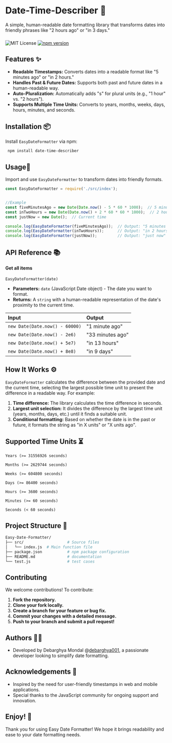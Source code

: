 
# Date-Time-Describer 🌟

A simple, human-readable date formatting library that transforms dates into friendly phrases like "2 hours ago" or "in 3 days."

###
![MIT License](https://img.shields.io/badge/License-MIT-green.svg)
[![npm version](https://badge.fury.io/js/easy-date-formatter.svg)](https://www.npmjs.com/package/date-time-describer)


## Features ✨

- **Readable Timestamps:** Converts dates into a readable format like "5 minutes ago" or "in 2 hours."
- **Handles Past & Future Dates:** Supports both past and future dates in a human-readable way.
- **Auto-Pluralization:** Automatically adds "s" for plural units (e.g., "1 hour" vs. "2 hours").
- **Supports Multiple Time Units:** Converts to years, months, weeks, days, hours, minutes, and seconds.


## Installation 📦

Install ```EasyDateFormatter``` via npm:

```bash
 npm install date-time-describer

```

    
## Usage📖
Import and use ```EasyDateFormatter``` to transform dates into friendly formats.

```javascript
const EasyDateFormatter = require('./src/index');


//Example
const fiveMinutesAgo = new Date(Date.now() - 5 * 60 * 1000);  // 5 minutes in the past
const inTwoHours = new Date(Date.now() + 2 * 60 * 60 * 1000);  // 2 hours in the future
const justNow = new Date();  // Current time

console.log(EasyDateFormatter(fiveMinutesAgo));  // Output: "5 minutes ago"
console.log(EasyDateFormatter(inTwoHours));      // Output: "in 2 hours"
console.log(EasyDateFormatter(justNow));         // Output: "just now"
```


## API Reference 📚

#### Get all items

`EasyDateFormatter(date)`

- **Parameters:** ```date``` (JavaScript Date object) - The date you want to format.
- **Returns:** A ```string``` with a human-readable representation of the date's proximity to the current time.

| Input      | Output              |
| :--------  | :------------------------- |
| `new Date(Date.now() - 60000)`  | "1 minute ago" |
| `new Date(Date.now() - 2e6)`    | "33 minutes ago"|
| `new Date(Date.now() + 5e7)`    | "in 13 hours"   |
| `new Date(Date.now() + 8e8)`    | "in 9 days"     |




## How It Works ⚙️

```EasyDateFormatter``` calculates the difference between the provided date and the current time, selecting the largest possible time unit to present the difference in a readable way. For example:

1. **Time difference:** The library calculates the time difference in seconds.
2. **Largest unit selection:** It divides the difference by the largest time unit (years, months, days, etc.) until it finds a suitable unit.
3. **Conditional formatting:** Based on whether the date is in the past or future, it formats the string as "in X units" or "X units ago".

## Supported Time Units ⏳
`Years (>= 31556926 seconds)`

`Months (>= 2629744 seconds)`

`Weeks (>= 604800 seconds)`

`Days (>= 86400 seconds)`

`Hours (>= 3600 seconds)`

`Minutes (>= 60 seconds)`

`Seconds (< 60 seconds)`
## Project Structure 📂

```bash
Easy-Date-Formatter/
├── src/                   # Source files
│   └── index.js  # Main function file
├── package.json           # npm package configuration
├── README.md              # documentation 
└── test.js                # test cases
```
## Contributing

We welcome contributions! To contribute:

1. **Fork the repository.**
2. **Clone your fork locally.**
3. **Create a branch for your feature or bug fix.**
4. **Commit your changes with a detailed message.**
5. **Push to your branch and submit a pull request!**


## Authors 🙋‍♂️

- Developed by Debarghya Mondal @[debarghya001](https://github.com/Debarghya001), a passionate developer looking to simplify date formatting.


## Acknowledgements 🌟

- Inspired by the need for user-friendly timestamps in web and mobile applications.
- Special thanks to the JavaScript community for ongoing support and innovation.


## Enjoy! 🎉
Thank you for using Easy Date Formatter! We hope it brings readability and ease to your date formatting needs.